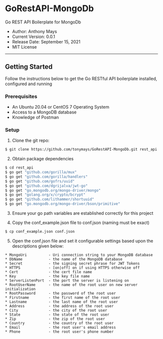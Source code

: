 # GoRestAPI-MongoDb
Go REST API Boilerplate for MongoDb

* Author: Anthony Mays
* Current Version: 0.0.1
* Release Date: September 15, 2021
* MIT License
___
## Getting Started

Follow the instructions below to get the Go RESTful API boilerplate installed, configured and running

### Prerequisites
* An Ubuntu 20.04 or CentOS 7 Operating System
* Access to a MongoDB database
* Knowledge of Postman

### Setup
1. Clone the git repo:
```bash
$ git clone https://github.com/tonymays/GoRestAPI-MongoDb.git rest_api
```

2. Obtain package dependencies
```bash
$ cd rest_api
$ go get "github.com/gorilla/mux"
$ go get "github.com/gorilla/handlers"
$ go get "github.com/gofrs/uuid"
$ go get "github.com/dgrijalva/jwt-go"
$ go get "go.mongodb.org/mongo-driver/mongo"
$ go get "golang.org/x/crypto/bcrypt"
$ go get "github.com/lithammer/shortuuid"
$ go get "go.mongodb.org/mongo-driver/bson/primitive"
```

3. Ensure your go path variables are established correctly for this project

4. Copy the conf_example.json file to conf.json (naming must be exact)
```bash
$ cp conf_example.json conf.json
```

5. Open the conf.json file and set it configurable settings based upon the descriptions given below:
```
* MongoUri			- Uri connection string to your MongoDB database
* DbName			- the name of the MongoDB database
* Secret			- the signing secret phrase for JWT Tokens
* HTTPS				- [on|off] on if using HTTPS otherwise off
* Cert				- the cert file name
* Key				- the key file name
* ServerListenPort	- the port the server is listening on
* RootUserName		- the name of the root user on new server initialization
* RootPassword		- the password of the root user
* Firstname			- the first name of the root user
* Lastname			- the last name of the root user
* Address			- the address of the root user
* City				- the city of the root user
* State				- the state of the root user
* Zip				- the zip of the root user
* Country			- the country of the root user
* Email				- the root user's email address
* Phone				- the root user's phone number
```

